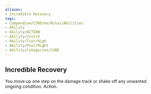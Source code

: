 ```yaml
---
aliases:
- Incredible Recovery
tags:
- Compendium/CSRD/en/Rules/Abilities
- Ability
- Ability/ACTION
- Ability/Cost/6
- Ability/Tier/High
- Ability/Pool/Might
- Ability/Categories/CURE
---
```


  
## Incredible Recovery  
You move up one step on the damage track or shake off any unwanted ongoing condition. Action. 